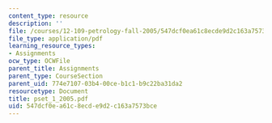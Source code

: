 ```yaml
---
content_type: resource
description: ''
file: /courses/12-109-petrology-fall-2005/547dcf0ea61c8ecde9d2c163a7573bce_pset_1_2005.pdf
file_type: application/pdf
learning_resource_types:
- Assignments
ocw_type: OCWFile
parent_title: Assignments
parent_type: CourseSection
parent_uid: 774e7107-03b4-00ce-b1c1-b9c22ba31da2
resourcetype: Document
title: pset_1_2005.pdf
uid: 547dcf0e-a61c-8ecd-e9d2-c163a7573bce
---
```

